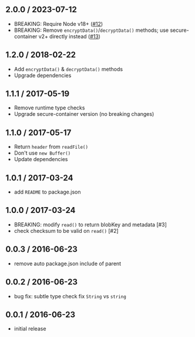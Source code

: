 2.0.0 / 2023-07-12
------------------

- BREAKING: Require Node v18+ ([#12](https://github.com/exodusmovement/seco-file/pull/12))
- BREAKING: Remove `encryptData()`/`decryptData()` methods; use secure-container v2+ directly instead ([#13](https://github.com/exodusmovement/seco-file/pull/13))

1.2.0 / 2018-02-22
------------------
- Add `encryptData()` & `decryptData()` methods
- Upgrade dependencies

1.1.1 / 2017-05-19
------------------
- Remove runtime type checks
- Upgrade secure-container version (no breaking changes)

1.1.0 / 2017-05-17
------------------
- Return `header` from `readFile()`
- Don't use `new Buffer()`
- Update dependencies

1.0.1 / 2017-03-24
------------------
- add `README` to package.json

1.0.0 / 2017-03-24
------------------
- BREAKING: modify `read()` to return blobKey and metadata [#3]
- check checksum to be valid on `read()` [#2]

0.0.3 / 2016-06-23
------------------
- remove auto package.json include of parent

0.0.2 / 2016-06-23
------------------
- bug fix: subtle type check fix `String` vs `string`

0.0.1 / 2016-06-23
------------------
- initial release
